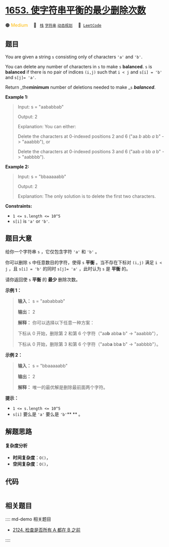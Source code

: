 # [1653. 使字符串平衡的最少删除次数](https://leetcode.com/problems/minimum-deletions-to-make-string-balanced)

🟠 <font color=#ffb800>Medium</font>&emsp; 🔖&ensp; [`栈`](/leetcode/outline/tag/stack.md) [`字符串`](/leetcode/outline/tag/string.md) [`动态规划`](/leetcode/outline/tag/dynamic-programming.md)&emsp; 🔗&ensp;[`LeetCode`](https://leetcode.com/problems/minimum-deletions-to-make-string-balanced)


## 题目

You are given a string `s` consisting only of characters `'a'` and `'b'`​​​​.

You can delete any number of characters in `s` to make `s` **balanced**. `s`
is **balanced** if there is no pair of indices `(i,j)` such that `i < j` and
`s[i] = 'b'` and `s[j]= 'a'`.

Return _the**minimum** number of deletions needed to make _`s` _**balanced**_.



**Example 1:**

> Input: s = "aababbab"
> 
> Output: 2
> 
> Explanation: You can either:
> 
> Delete the characters at 0-indexed positions 2 and 6 ("aa _b_ abb _a_ b" -> "aaabbb"), or
> 
> Delete the characters at 0-indexed positions 3 and 6 ("aab _a_ bb _a_ b" -> "aabbbb").

**Example 2:**

> Input: s = "bbaaaaabb"
> 
> Output: 2
> 
> Explanation: The only solution is to delete the first two characters.

**Constraints:**

  * `1 <= s.length <= 10^5`
  * `s[i]` is `'a'` or `'b'`​​.


## 题目大意

给你一个字符串 `s` ，它仅包含字符 `'a'` 和 `'b'`​​​​ 。

你可以删除 `s` 中任意数目的字符，使得 `s` **平衡**  。当不存在下标对 `(i,j)` 满足 `i < j` ，且 `s[i] = 'b'`
的同时 `s[j]= 'a'` ，此时认为 `s` 是 **平衡** 的。

请你返回使 `s` **平衡**  的 **最少**  删除次数。



**示例 1：**

> 
> 
> 
> 
> 
> **输入：** s = "aababbab"
> 
> **输出：** 2
> 
> **解释：** 你可以选择以下任意一种方案：
> 
> 下标从 0 开始，删除第 2 和第 6 个字符（"aa**b** abb**a** b" -> "aaabbb"），
> 
> 下标从 0 开始，删除第 3 和第 6 个字符（"aab**a** bb**a** b" -> "aabbbb"）。
> 
> 

**示例 2：**

> 
> 
> 
> 
> 
> **输入：** s = "bbaaaaabb"
> 
> **输出：** 2
> 
> **解释：** 唯一的最优解是删除最前面两个字符。
> 
> 



**提示：**

  * `1 <= s.length <= 10^5`
  * `s[i]` 要么是 `'a'` 要么是 `'b'`​** ** 。​


## 解题思路

#### 复杂度分析

- **时间复杂度**：`O()`，
- **空间复杂度**：`O()`，

## 代码

```javascript

```

## 相关题目

:::: md-demo 相关题目
- [2124. 检查是否所有 A 都在 B 之前](https://leetcode.com/problems/check-if-all-as-appears-before-all-bs)

::::
